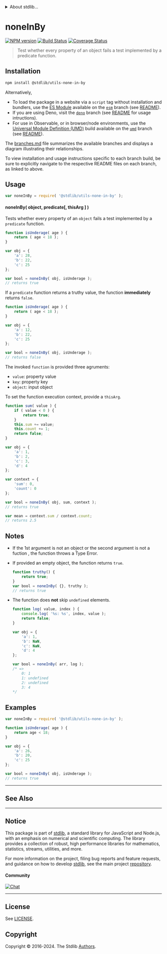 <!--

@license Apache-2.0

Copyright (c) 2024 The Stdlib Authors.

Licensed under the Apache License, Version 2.0 (the "License");
you may not use this file except in compliance with the License.
You may obtain a copy of the License at

   http://www.apache.org/licenses/LICENSE-2.0

Unless required by applicable law or agreed to in writing, software
distributed under the License is distributed on an "AS IS" BASIS,
WITHOUT WARRANTIES OR CONDITIONS OF ANY KIND, either express or implied.
See the License for the specific language governing permissions and
limitations under the License.

-->


<details>
  <summary>
    About stdlib...
  </summary>
  <p>We believe in a future in which the web is a preferred environment for numerical computation. To help realize this future, we've built stdlib. stdlib is a standard library, with an emphasis on numerical and scientific computation, written in JavaScript (and C) for execution in browsers and in Node.js.</p>
  <p>The library is fully decomposable, being architected in such a way that you can swap out and mix and match APIs and functionality to cater to your exact preferences and use cases.</p>
  <p>When you use stdlib, you can be absolutely certain that you are using the most thorough, rigorous, well-written, studied, documented, tested, measured, and high-quality code out there.</p>
  <p>To join us in bringing numerical computing to the web, get started by checking us out on <a href="https://github.com/stdlib-js/stdlib">GitHub</a>, and please consider <a href="https://opencollective.com/stdlib">financially supporting stdlib</a>. We greatly appreciate your continued support!</p>
</details>

# noneInBy

[![NPM version][npm-image]][npm-url] [![Build Status][test-image]][test-url] [![Coverage Status][coverage-image]][coverage-url] <!-- [![dependencies][dependencies-image]][dependencies-url] -->

> Test whether every property of an object fails a test implemented by a predicate function.

<!-- Section to include introductory text. Make sure to keep an empty line after the intro `section` element and another before the `/section` close. -->

<section class="intro">

</section>

<!-- /.intro -->

<!-- Package usage documentation. -->

<section class="installation">

## Installation

```bash
npm install @stdlib/utils-none-in-by
```

Alternatively,

-   To load the package in a website via a `script` tag without installation and bundlers, use the [ES Module][es-module] available on the [`esm`][esm-url] branch (see [README][esm-readme]).
-   If you are using Deno, visit the [`deno`][deno-url] branch (see [README][deno-readme] for usage intructions).
-   For use in Observable, or in browser/node environments, use the [Universal Module Definition (UMD)][umd] build available on the [`umd`][umd-url] branch (see [README][umd-readme]).

The [branches.md][branches-url] file summarizes the available branches and displays a diagram illustrating their relationships.

To view installation and usage instructions specific to each branch build, be sure to explicitly navigate to the respective README files on each branch, as linked to above.

</section>

<section class="usage">

## Usage

```javascript
var noneInBy = require( '@stdlib/utils-none-in-by' );
```

#### noneInBy( object, predicate\[, thisArg ] )

Tests whether every property of an `object` fails a test implemented by a `predicate` function.

```javascript
function isUnderage( age ) {
    return ( age < 18 );
}

var obj = {
    'a': 28,
    'b': 22,
    'c': 25
};

var bool = noneInBy( obj, isUnderage );
// returns true
```

If a `predicate` function returns a truthy value, the function **immediately** returns `false`.

```javascript
function isUnderage( age ) {
    return ( age < 18 );
}

var obj = {
    'a': 12,
    'b': 22,
    'c': 25
};

var bool = noneInBy( obj, isUnderage );
// returns false
```

The invoked `function` is provided three agruments:

-   `value`: property value
-   `key`: property key
-   `object`: input object

To set the function execution context, provide a `thisArg`.

```javascript
function sum( value ) {
    if ( value < 0 ) {
        return true;
    }
    this.sum += value;
    this.count += 1;
    return false;
}

var obj = {
    'a': 1,
    'b': 2,
    'c': 3,
    'd': 4
};

var context = {
    'sum': 0,
    'count': 0
};

var bool = noneInBy( obj, sum, context );
// returns true

var mean = context.sum / context.count;
// returns 2.5
```

</section>

<!-- /.usage -->

<!-- Package usage notes. Make sure to keep an empty line after the `section` element and another before the `/section` close. -->

<section class="notes">

## Notes

-   If the 1st argument is not an object or the second argument is not a fuction , the 
    function throws a Type Error.

-   If provided an empty object, the function returns `true`.

    ```javascript
    function truthy() {
        return true;
    }
    var bool = noneInBy( {}, truthy );
    // returns true
    ```

-   The function does **not** skip `undefined` elements.

    <!-- eslint-disable no-sparse-arrays, stdlib/doctest-marker -->

    ```javascript
    function log( value, index ) {
        console.log( '%s: %s', index, value );
        return false;
    }

    var obj = {
        'a': 1,
        'b': NaN,
        'c': NaN,
        'd': 4
    };

    var bool = noneInBy( arr, log );
    /* =>
        0: 1
        1: undefined
        2: undefined
        3: 4
    */
    ```

</section>

<!-- /.notes -->

<!-- Package usage examples. -->

<section class="examples">

## Examples

<!-- eslint no-undef: "error" -->

```javascript
var noneInBy = require( '@stdlib/utils-none-in-by' );

function isUnderage( age ) {
    return age < 18;
}

var obj = {
    'a': 26,
    'b': 20,
    'c': 25
};

var bool = noneInBy( obj, isUnderage );
// returns true
```

</section>

<!-- /.examples -->

<!-- Section to include cited references. If references are included, add a horizontal rule *before* the section. Make sure to keep an empty line after the `section` element and another before the `/section` close. -->

<section class="references">

</section>

<!-- /.references -->

<!-- Section for related `stdlib` packages. Do not manually edit this section, as it is automatically populated. -->

<section class="related">

* * *

## See Also

</section>

<!-- /.related -->

<!-- Section for all links. Make sure to keep an empty line after the `section` element and another before the `/section` close. -->


<section class="main-repo" >

* * *

## Notice

This package is part of [stdlib][stdlib], a standard library for JavaScript and Node.js, with an emphasis on numerical and scientific computing. The library provides a collection of robust, high performance libraries for mathematics, statistics, streams, utilities, and more.

For more information on the project, filing bug reports and feature requests, and guidance on how to develop [stdlib][stdlib], see the main project [repository][stdlib].

#### Community

[![Chat][chat-image]][chat-url]

---

## License

See [LICENSE][stdlib-license].


## Copyright

Copyright &copy; 2016-2024. The Stdlib [Authors][stdlib-authors].

</section>

<!-- /.stdlib -->

<!-- Section for all links. Make sure to keep an empty line after the `section` element and another before the `/section` close. -->

<section class="links">

[npm-image]: http://img.shields.io/npm/v/@stdlib/utils-none-in-by.svg
[npm-url]: https://npmjs.org/package/@stdlib/utils-none-in-by

[test-image]: https://github.com/stdlib-js/utils-none-in-by/actions/workflows/test.yml/badge.svg?branch=main
[test-url]: https://github.com/stdlib-js/utils-none-in-by/actions/workflows/test.yml?query=branch:main

[coverage-image]: https://img.shields.io/codecov/c/github/stdlib-js/utils-none-in-by/main.svg
[coverage-url]: https://codecov.io/github/stdlib-js/utils-none-in-by?branch=main

<!--

[dependencies-image]: https://img.shields.io/david/stdlib-js/utils-none-in-by.svg
[dependencies-url]: https://david-dm.org/stdlib-js/utils-none-in-by/main

-->

[chat-image]: https://img.shields.io/gitter/room/stdlib-js/stdlib.svg
[chat-url]: https://app.gitter.im/#/room/#stdlib-js_stdlib:gitter.im

[stdlib]: https://github.com/stdlib-js/stdlib

[stdlib-authors]: https://github.com/stdlib-js/stdlib/graphs/contributors

[umd]: https://github.com/umdjs/umd
[es-module]: https://developer.mozilla.org/en-US/docs/Web/JavaScript/Guide/Modules

[deno-url]: https://github.com/stdlib-js/utils-none-in-by/tree/deno
[deno-readme]: https://github.com/stdlib-js/utils-none-in-by/blob/deno/README.md
[umd-url]: https://github.com/stdlib-js/utils-none-in-by/tree/umd
[umd-readme]: https://github.com/stdlib-js/utils-none-in-by/blob/umd/README.md
[esm-url]: https://github.com/stdlib-js/utils-none-in-by/tree/esm
[esm-readme]: https://github.com/stdlib-js/utils-none-in-by/blob/esm/README.md
[branches-url]: https://github.com/stdlib-js/utils-none-in-by/blob/main/branches.md

[stdlib-license]: https://raw.githubusercontent.com/stdlib-js/utils-none-in-by/main/LICENSE

<!-- <related-links> -->

<!-- </related-links> -->

</section>

<!-- /.links -->
